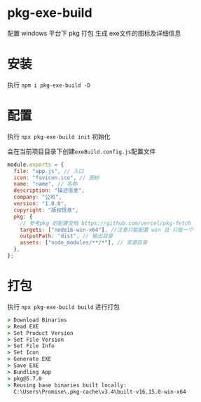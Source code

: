 # pkg-exe-build

配置 windows 平台下 pkg 打包 生成 exe文件的图标及详细信息

# 安装

执行 `npm i pkg-exe-build -D`

# 配置

执行 `npx pkg-exe-build init` 初始化

会在当前项目目录下创建`exeBuild.config.js`配置文件

```js
module.exports = {
  file: "app.js", // 入口
  icon: "favicon.ico", // 图标
  name: "name", // 名称
  description: "描述信息",
  company: "公司",
  version: "1.0.0",
  copyright: "版权信息",
  pkg: {
    // 参考pkg 的配置文档 https://github.com/vercel/pkg-fetch
    targets: ["node16-win-x64"], //注意只能配置 win 且 只能一个
    outputPath: "dist", // 输出目录
    assets: ["node_modules/**/*"], // 资源目录
  },
};
```

# 打包

执行 `npx pkg-exe-build build` 进行打包

```cmd
> Download Binaries
> Read EXE
> Set Product Version
> Set File Version
> Set File Info
> Set Icon
> Generate EXE
> Save EXE
> Bundling App
> pkg@5.7.0
> Reusing base binaries built locally:
  C:\Users\Promise\.pkg-cache\v3.4\built-v16.15.0-win-x64
```
